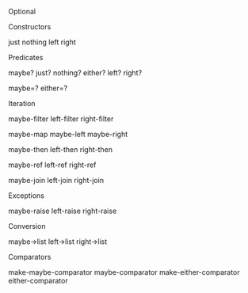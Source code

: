 Optional

Constructors

just
nothing
left
right

Predicates

maybe?
just?
nothing?
either?
left?
right?

maybe=?
either=?

Iteration

maybe-filter
left-filter
right-filter

maybe-map
maybe-left
maybe-right

maybe-then
left-then
right-then

maybe-ref
left-ref
right-ref

maybe-join
left-join
right-join

Exceptions

maybe-raise
left-raise
right-raise

Conversion

maybe->list
left->list
right->list

Comparators

make-maybe-comparator
maybe-comparator
make-either-comparator
either-comparator
